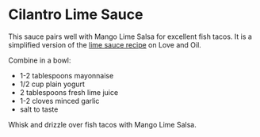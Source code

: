 Cilantro Lime Sauce
=====================

This sauce pairs well with Mango Lime Salsa for excellent fish tacos. It is a simplified version of the [lime sauce recipe](http://www.loveandoliveoil.com/2008/04/fish-tacos-with-mango-salsa.html) on Love and Oil.

Combine in a bowl:
* 1-2 tablespoons mayonnaise
* 1/2 cup plain yogurt
* 2 tablespoons fresh lime juice
* 1-2 cloves minced garlic
* salt to taste

Whisk and drizzle over fish tacos with Mango Lime Salsa.
